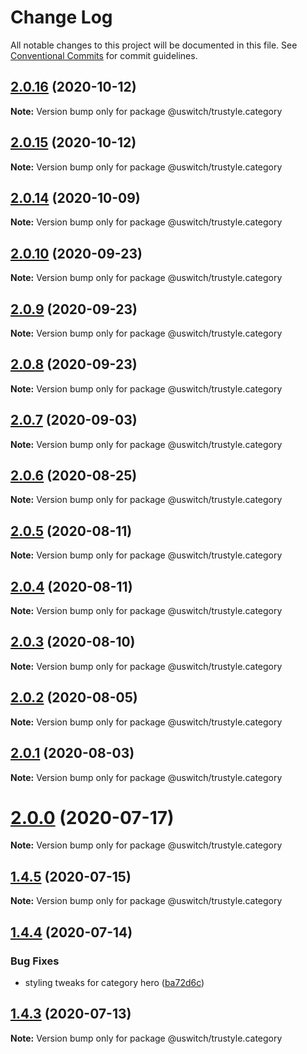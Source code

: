 # Change Log

All notable changes to this project will be documented in this file.
See [Conventional Commits](https://conventionalcommits.org) for commit guidelines.

## [2.0.16](https://github.com/uswitch/trustyle/compare/@uswitch/trustyle.category@2.0.14...@uswitch/trustyle.category@2.0.16) (2020-10-12)

**Note:** Version bump only for package @uswitch/trustyle.category





## [2.0.15](https://github.com/uswitch/trustyle/compare/@uswitch/trustyle.category@2.0.14...@uswitch/trustyle.category@2.0.15) (2020-10-12)

**Note:** Version bump only for package @uswitch/trustyle.category





## [2.0.14](https://github.com/uswitch/trustyle/compare/@uswitch/trustyle.category@2.0.13...@uswitch/trustyle.category@2.0.14) (2020-10-09)

**Note:** Version bump only for package @uswitch/trustyle.category






## [2.0.10](https://github.com/uswitch/trustyle/compare/@uswitch/trustyle.category@2.0.8...@uswitch/trustyle.category@2.0.10) (2020-09-23)

**Note:** Version bump only for package @uswitch/trustyle.category





## [2.0.9](https://github.com/uswitch/trustyle/compare/@uswitch/trustyle.category@2.0.8...@uswitch/trustyle.category@2.0.9) (2020-09-23)

**Note:** Version bump only for package @uswitch/trustyle.category





## [2.0.8](https://github.com/uswitch/trustyle/compare/@uswitch/trustyle.category@2.0.7...@uswitch/trustyle.category@2.0.8) (2020-09-23)

**Note:** Version bump only for package @uswitch/trustyle.category





## [2.0.7](https://github.com/uswitch/trustyle/compare/@uswitch/trustyle.category@2.0.6...@uswitch/trustyle.category@2.0.7) (2020-09-03)

**Note:** Version bump only for package @uswitch/trustyle.category





## [2.0.6](https://github.com/uswitch/trustyle/compare/@uswitch/trustyle.category@2.0.5...@uswitch/trustyle.category@2.0.6) (2020-08-25)

**Note:** Version bump only for package @uswitch/trustyle.category





## [2.0.5](https://github.com/uswitch/trustyle/compare/@uswitch/trustyle.category@2.0.4...@uswitch/trustyle.category@2.0.5) (2020-08-11)

**Note:** Version bump only for package @uswitch/trustyle.category





## [2.0.4](https://github.com/uswitch/trustyle/compare/@uswitch/trustyle.category@2.0.3...@uswitch/trustyle.category@2.0.4) (2020-08-11)

**Note:** Version bump only for package @uswitch/trustyle.category





## [2.0.3](https://github.com/uswitch/trustyle/compare/@uswitch/trustyle.category@2.0.0...@uswitch/trustyle.category@2.0.3) (2020-08-10)

**Note:** Version bump only for package @uswitch/trustyle.category





## [2.0.2](https://github.com/uswitch/trustyle/compare/@uswitch/trustyle.category@2.0.0...@uswitch/trustyle.category@2.0.2) (2020-08-05)

**Note:** Version bump only for package @uswitch/trustyle.category





## [2.0.1](https://github.com/uswitch/trustyle/compare/@uswitch/trustyle.category@2.0.0...@uswitch/trustyle.category@2.0.1) (2020-08-03)

**Note:** Version bump only for package @uswitch/trustyle.category





# [2.0.0](https://github.com/uswitch/trustyle/compare/@uswitch/trustyle.category@1.4.5...@uswitch/trustyle.category@2.0.0) (2020-07-17)

**Note:** Version bump only for package @uswitch/trustyle.category





## [1.4.5](https://github.com/uswitch/trustyle/compare/@uswitch/trustyle.category@1.4.4...@uswitch/trustyle.category@1.4.5) (2020-07-15)

**Note:** Version bump only for package @uswitch/trustyle.category





## [1.4.4](https://github.com/uswitch/trustyle/compare/@uswitch/trustyle.category@1.4.3...@uswitch/trustyle.category@1.4.4) (2020-07-14)


### Bug Fixes

* styling tweaks for category hero ([ba72d6c](https://github.com/uswitch/trustyle/commit/ba72d6c))





## [1.4.3](https://github.com/uswitch/trustyle/compare/@uswitch/trustyle.category@1.4.2...@uswitch/trustyle.category@1.4.3) (2020-07-13)

**Note:** Version bump only for package @uswitch/trustyle.category
